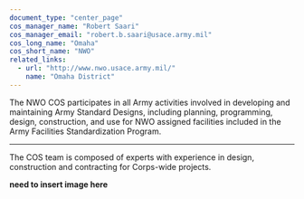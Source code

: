 ```yaml
---
document_type: "center_page"
cos_manager_name: "Robert Saari"
cos_manager_email: "robert.b.saari@usace.army.mil"
cos_long_name: "Omaha"
cos_short_name: "NWO"
related_links:
  - url: "http://www.nwo.usace.army.mil/"
    name: "Omaha District"
---
```


The NWO COS participates in all Army activities involved in developing and maintaining Army Standard Designs, including planning, programming, design, construction, and use for NWO assigned facilities included in the Army Facilities Standardization Program.

---

The COS team is composed of experts with experience in design, construction and contracting for Corps-wide projects.

**need to insert image here**

